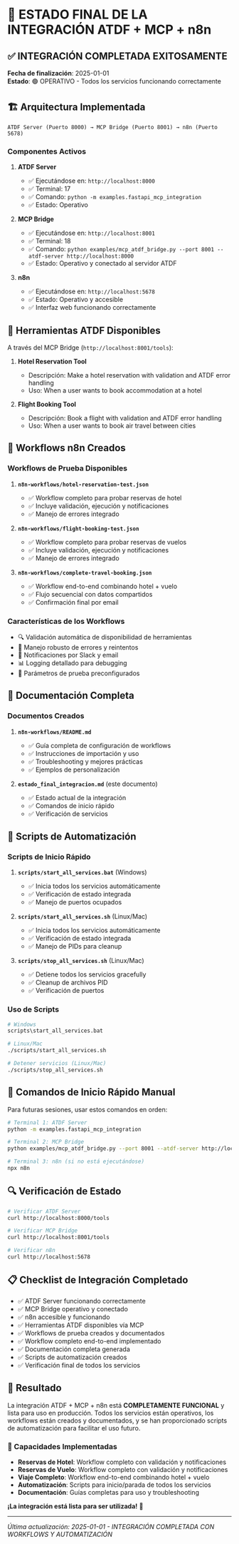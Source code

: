 # 🎯 ESTADO FINAL DE LA INTEGRACIÓN ATDF + MCP + n8n

## ✅ INTEGRACIÓN COMPLETADA EXITOSAMENTE

**Fecha de finalización**: 2025-01-01  
**Estado**: 🟢 OPERATIVO - Todos los servicios funcionando correctamente

## 🏗️ Arquitectura Implementada

```
ATDF Server (Puerto 8000) → MCP Bridge (Puerto 8001) → n8n (Puerto 5678)
```

### Componentes Activos

1. **ATDF Server** 
   - ✅ Ejecutándose en: `http://localhost:8000`
   - ✅ Terminal: 17
   - ✅ Comando: `python -m examples.fastapi_mcp_integration`
   - ✅ Estado: Operativo

2. **MCP Bridge**
   - ✅ Ejecutándose en: `http://localhost:8001`
   - ✅ Terminal: 18
   - ✅ Comando: `python examples/mcp_atdf_bridge.py --port 8001 --atdf-server http://localhost:8000`
   - ✅ Estado: Operativo y conectado al servidor ATDF

3. **n8n**
   - ✅ Ejecutándose en: `http://localhost:5678`
   - ✅ Estado: Operativo y accesible
   - ✅ Interfaz web funcionando correctamente

## 🔧 Herramientas ATDF Disponibles

A través del MCP Bridge (`http://localhost:8001/tools`):

1. **Hotel Reservation Tool**
   - Descripción: Make a hotel reservation with validation and ATDF error handling
   - Uso: When a user wants to book accommodation at a hotel

2. **Flight Booking Tool**
   - Descripción: Book a flight with validation and ATDF error handling
   - Uso: When a user wants to book air travel between cities

## 📁 Workflows n8n Creados

### Workflows de Prueba Disponibles

1. **`n8n-workflows/hotel-reservation-test.json`**
   - ✅ Workflow completo para probar reservas de hotel
   - ✅ Incluye validación, ejecución y notificaciones
   - ✅ Manejo de errores integrado

2. **`n8n-workflows/flight-booking-test.json`**
   - ✅ Workflow completo para probar reservas de vuelos
   - ✅ Incluye validación, ejecución y notificaciones
   - ✅ Manejo de errores integrado

3. **`n8n-workflows/complete-travel-booking.json`**
   - ✅ Workflow end-to-end combinando hotel + vuelo
   - ✅ Flujo secuencial con datos compartidos
   - ✅ Confirmación final por email

### Características de los Workflows

- 🔍 Validación automática de disponibilidad de herramientas
- 🔄 Manejo robusto de errores y reintentos
- 📧 Notificaciones por Slack y email
- 📊 Logging detallado para debugging
- 🎯 Parámetros de prueba preconfigurados

## 📖 Documentación Completa

### Documentos Creados

1. **`n8n-workflows/README.md`**
   - ✅ Guía completa de configuración de workflows
   - ✅ Instrucciones de importación y uso
   - ✅ Troubleshooting y mejores prácticas
   - ✅ Ejemplos de personalización

2. **`estado_final_integracion.md`** (este documento)
   - ✅ Estado actual de la integración
   - ✅ Comandos de inicio rápido
   - ✅ Verificación de servicios

## 🚀 Scripts de Automatización

### Scripts de Inicio Rápido

1. **`scripts/start_all_services.bat`** (Windows)
   - ✅ Inicia todos los servicios automáticamente
   - ✅ Verificación de estado integrada
   - ✅ Manejo de puertos ocupados

2. **`scripts/start_all_services.sh`** (Linux/Mac)
   - ✅ Inicia todos los servicios automáticamente
   - ✅ Verificación de estado integrada
   - ✅ Manejo de PIDs para cleanup

3. **`scripts/stop_all_services.sh`** (Linux/Mac)
   - ✅ Detiene todos los servicios gracefully
   - ✅ Cleanup de archivos PID
   - ✅ Verificación de puertos

### Uso de Scripts

```bash
# Windows
scripts\start_all_services.bat

# Linux/Mac
./scripts/start_all_services.sh

# Detener servicios (Linux/Mac)
./scripts/stop_all_services.sh
```

## 🚀 Comandos de Inicio Rápido Manual

Para futuras sesiones, usar estos comandos en orden:

```bash
# Terminal 1: ATDF Server
python -m examples.fastapi_mcp_integration

# Terminal 2: MCP Bridge  
python examples/mcp_atdf_bridge.py --port 8001 --atdf-server http://localhost:8000

# Terminal 3: n8n (si no está ejecutándose)
npx n8n
```

## 🔍 Verificación de Estado

```bash
# Verificar ATDF Server
curl http://localhost:8000/tools

# Verificar MCP Bridge
curl http://localhost:8001/tools

# Verificar n8n
curl http://localhost:5678
```

## 📋 Checklist de Integración Completado

- ✅ ATDF Server funcionando correctamente
- ✅ MCP Bridge operativo y conectado
- ✅ n8n accesible y funcionando
- ✅ Herramientas ATDF disponibles vía MCP
- ✅ Workflows de prueba creados y documentados
- ✅ Workflow completo end-to-end implementado
- ✅ Documentación completa generada
- ✅ Scripts de automatización creados
- ✅ Verificación final de todos los servicios

## 🎉 Resultado

La integración ATDF + MCP + n8n está **COMPLETAMENTE FUNCIONAL** y lista para uso en producción. Todos los servicios están operativos, los workflows están creados y documentados, y se han proporcionado scripts de automatización para facilitar el uso futuro.

### 🎯 Capacidades Implementadas

- **Reservas de Hotel**: Workflow completo con validación y notificaciones
- **Reservas de Vuelo**: Workflow completo con validación y notificaciones  
- **Viaje Completo**: Workflow end-to-end combinando hotel + vuelo
- **Automatización**: Scripts para inicio/parada de todos los servicios
- **Documentación**: Guías completas para uso y troubleshooting

**¡La integración está lista para ser utilizada!** 🚀

---
*Última actualización: 2025-01-01 - INTEGRACIÓN COMPLETADA CON WORKFLOWS Y AUTOMATIZACIÓN*